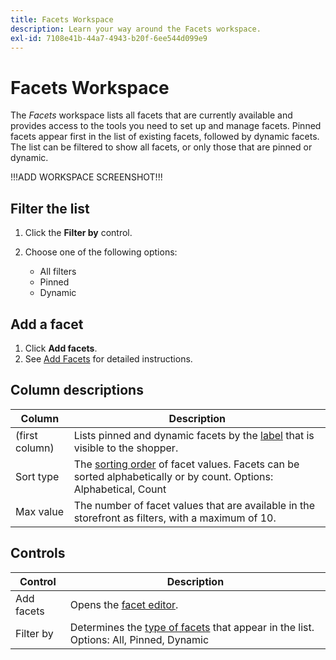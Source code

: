 ```yaml
---
title: Facets Workspace
description: Learn your way around the Facets workspace.
exl-id: 7108e41b-44a7-4943-b20f-6ee544d099e9
---
```

# Facets Workspace

The *Facets* workspace lists all facets that are currently available and provides access to the tools you need to set up and manage facets. Pinned facets appear first in the list of existing facets, followed by dynamic facets. The list can be filtered to show all facets, or only those that are pinned or dynamic.

!!!ADD WORKSPACE SCREENSHOT!!!

## Filter the list

1. Click the **Filter by** control.
1. Choose one of the following options:

   * All filters
   * Pinned
   * Dynamic

## Add a facet

1. Click **Add facets**. 
1. See [Add Facets](add.md) for detailed instructions.

## Column descriptions

| Column | Description |
|--- |--- |
| (first column) | Lists pinned and dynamic facets by the [label](type.md) that is visible to the shopper. |
| Sort type | The [sorting order](type.md) of facet values. Facets can be sorted alphabetically or by count. Options: Alphabetical, Count|
| Max value | The number of facet values that are available in the storefront as filters, with a maximum of 10. |

## Controls

| Control | Description |
|--- |--- |
| Add facets| Opens the [facet editor](add.md). |
| Filter by | Determines the [type of facets](type.md) that appear in the list. Options: All, Pinned, Dynamic |
